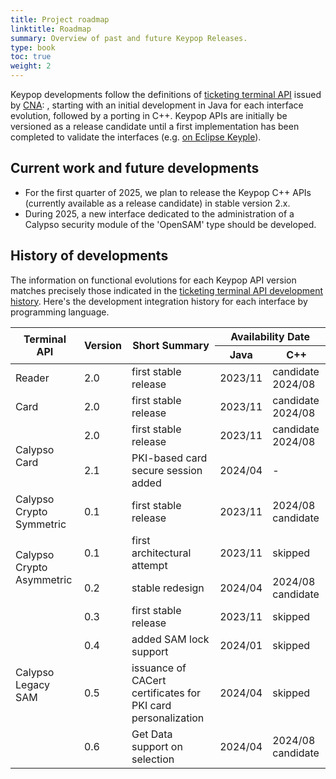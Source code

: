 ```yaml
---
title: Project roadmap
linktitle: Roadmap
summary: Overview of past and future Keypop Releases.
type: book
toc: true
weight: 2
---
```


Keypop developments follow the definitions of [ticketing terminal API](https://terminal-api.calypsonet.org/) issued by [CNA](https://calypsonet.org/): , starting with an initial development in Java for each interface evolution, followed by a porting in C++.
Keypop APIs are initially be versioned as a release candidate until a first implementation has been completed to validate the interfaces (e.g. [on Eclipse Keyple](https://keyple.org/community/roadmap/#current-work)).

## Current work and future developments
- For the first quarter of 2025, we plan to release the Keypop C++ APIs (currently available as a release candidate) in stable version 2.x.
- During 2025, a new interface dedicated to the administration of a Calypso security module of the 'OpenSAM' type should be developed.

## History of developments
The information on functional evolutions for each Keypop API version matches precisely those indicated in the [ticketing terminal API development history](https://terminal-api.calypsonet.org/community/roadmap/#history-of-developments).
Here's the development integration history for each interface by programming language.

<table>
<thead>
  <tr>
    <th rowspan="2">Terminal API</th>
    <th rowspan="2">Version</th>
    <th rowspan="2">Short Summary</th>
    <th colspan="2">Availability Date</th>   
  </tr>
  <tr>
    <th>Java</th>
    <th>C++</th>
  </tr>
</thead>
<tbody>
  <tr>
    <td>Reader</td>
    <td>2.0</td>
    <td>first stable release</td>
    <td>2023/11</td>
    <td>candidate 2024/08</td>
  </tr>
  <tr>
    <td>Card</td>
    <td>2.0</td>
    <td>first stable release</td>
    <td>2023/11</td>
    <td>candidate 2024/08</td>
  </tr>
  <tr>
    <td rowspan="2">Calypso Card</td>
    <td>2.0</td>
    <td>first stable release</td>
    <td>2023/11</td>
    <td>candidate 2024/08</td>
  </tr>
  <tr>
    <td>2.1</td>
    <td>PKI-based card secure session added</td>
    <td>2024/04</td>
    <td>-</td>
  </tr>
  <tr>
    <td>Calypso Crypto Symmetric</td>
    <td>0.1</td>
    <td>first stable release</td>
    <td>2023/11</td>
    <td>2024/08 candidate</td>
  </tr>
  <tr>
    <td rowspan="2">Calypso Crypto Asymmetric</td>
    <td>0.1</td>
    <td>first architectural attempt</td>
    <td>2023/11</td>
    <td>skipped</td>
  </tr>
  <tr>
    <td>0.2</td>
    <td>stable redesign</td>
    <td>2024/04</td>
    <td>2024/08 candidate</td>
  </tr>
  <tr>
    <td rowspan="4">Calypso Legacy SAM</td>
    <td>0.3</td>
    <td>first stable release</td>
    <td>2023/11</td>
    <td>skipped</td>
  </tr>
  <tr>
    <td>0.4</td>
    <td>added SAM lock support</td>
    <td>2024/01</td>
    <td>skipped</td>
  </tr>
  <tr>
    <td>0.5</td>
    <td>issuance of CACert certificates for PKI card personalization</td>
    <td>2024/04</td>
    <td>skipped</td>
  </tr>
  <tr>
    <td>0.6</td>
    <td>Get Data support on selection</td>
    <td>2024/04</td>
    <td>2024/08 candidate</td>
  </tr>
</tbody>
</table>
